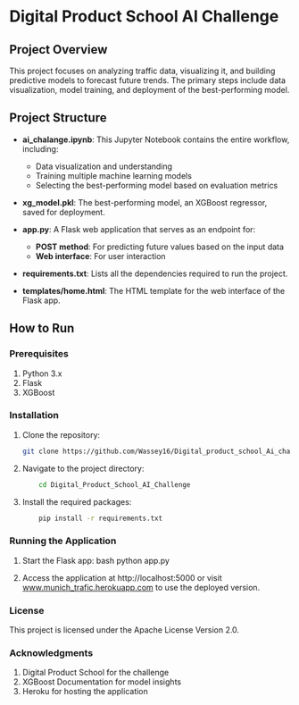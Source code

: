 # Digital Product School AI Challenge

## Project Overview

This project focuses on analyzing traffic data, visualizing it, and building predictive models to forecast future trends. The primary steps include data visualization, model training, and deployment of the best-performing model.

## Project Structure

- **ai_chalange.ipynb**: This Jupyter Notebook contains the entire workflow, including:
  - Data visualization and understanding
  - Training multiple machine learning models
  - Selecting the best-performing model based on evaluation metrics

- **xg_model.pkl**: The best-performing model, an XGBoost regressor, saved for deployment.

- **app.py**: A Flask web application that serves as an endpoint for:
  - **POST method**: For predicting future values based on the input data
  - **Web interface**: For user interaction

- **requirements.txt**: Lists all the dependencies required to run the project.

- **templates/home.html**: The HTML template for the web interface of the Flask app.

## How to Run

### Prerequisites

1. Python 3.x
2. Flask
3. XGBoost

### Installation

1. Clone the repository:
   ```bash
   git clone https://github.com/Wassey16/Digital_product_school_Ai_challange.git

2. Navigate to the project directory:
    ```bash
        cd Digital_Product_School_AI_Challenge

3. Install the required packages:
    ```bash
        pip install -r requirements.txt

### Running the Application

1. Start the Flask app:
    bash
        python app.py

2. Access the application at http://localhost:5000 or visit www.munich_trafic.herokuapp.com to use the deployed version.

### License
This project is licensed under the Apache License Version 2.0.

### Acknowledgments
1. Digital Product School for the challenge
2. XGBoost Documentation for model insights
3. Heroku for hosting the application